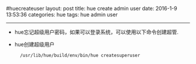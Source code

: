 #huecreateuser
	layout: post
	title: hue create admin user
	date: 2016-1-9 13:53:36
	categories: hue
	tags:
		 hue
		 admin user


---

* hue忘记超级用户密码，如果可以登录系统，可以使用以下命令创建超管.
* hue创建超级用户 

		/usr/lib/hue/build/env/bin/hue createsuperuser
